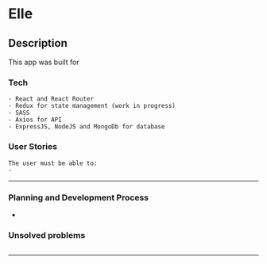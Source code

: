 # Elle

## Description

This app was built for

### Tech

```
- React and React Router
- Redux for state management (work in progress)
- SASS
- Axios for API
- ExpressJS, NodeJS and MongoDb for database

```

### User Stories

```
The user must be able to:
- 
```

---

### Planning and Development Process
-



### Unsolved problems

```

```

---
